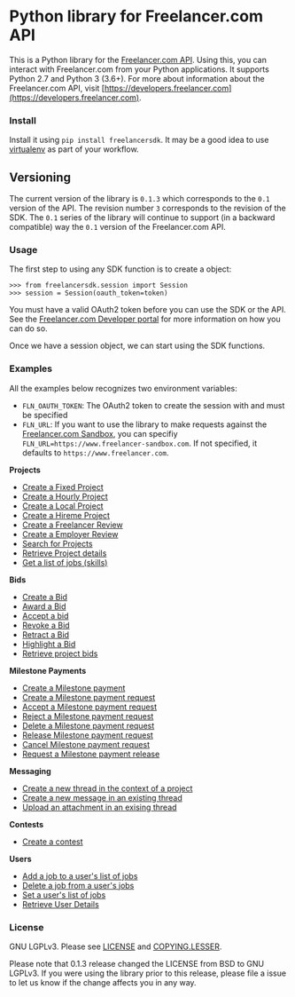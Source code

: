 # Python library for Freelancer.com API

This is a Python library for the [Freelancer.com API](https://developers.freelancer.com).
Using this, you can interact with Freelancer.com from your Python applications. It supports
Python 2.7 and Python 3 (3.6+). For more about information about the Freelancer.com API, 
visit [https://developers.freelancer.com](https://developers.freelancer.com).


### Install

Install it using `pip install freelancersdk`. It may be a good
idea to use
[virtualenv](https://virtualenv.readthedocs.org/en/latest/) as part of
your workflow.

## Versioning

The current version of the library is `0.1.3` which corresponds to the `0.1` version of the API.
The revision number `3` corresponds to the revision of the SDK. The `0.1` series of the library
will continue to support (in a backward compatible) way the `0.1` version of the Freelancer.com API.

### Usage

The first step to using any SDK function is to create a
object:

```
>>> from freelancersdk.session import Session
>>> session = Session(oauth_token=token)
```

You must have a valid OAuth2 token before you can use the SDK or
the API. See the [Freelancer.com Developer portal](https://developers.freelancer.com) for more information
on how you can do so.

Once we have a session object, we can start using the SDK
functions. 

### Examples

All the examples below recognizes two environment variables:

- `FLN_OAUTH_TOKEN`: The OAuth2 token to create the session with and must be specified
- `FLN_URL`: If you want to use the library to make requests against the 
   [Freelancer.com Sandbox](https://developers.freelancer.com/docs/api-overview/sandbox-environment),
   you can specifiy `FLN_URL=https://www.freelancer-sandbox.com`. If not specified, it defaults to
   `https://www.freelancer.com`.

**Projects**

- [Create a Fixed Project](examples/create_project.py)
- [Create a Hourly Project](examples/create_hourly_project.py)
- [Create a Local Project](examples/create_local_project.py)
- [Create a Hireme Project](examples/create_hireme_project.py)
- [Create a Freelancer Review](examples/create_freelancer_review.py)
- [Create a Employer Review](examples/create_employer_review.py)
- [Search for Projects](examples/search_projects.py)
- [Retrieve Project details](examples/get_projects.py)
- [Get a list of jobs (skills)](examples/get_jobs.py)

**Bids**

- [Create a Bid](examples/place_project_bid.py)
- [Award a Bid](examples/award_project_bid.py)
- [Accept a bid](examples/accept_project_bid.py)
- [Revoke a Bid](examples/revoke_project_bid.py)
- [Retract a Bid](examples/retract_project_bid.py)
- [Highlight a Bid](examples/highlight_project_bid.py)
- [Retrieve project bids](examples/get_bids.py)

**Milestone Payments**

- [Create a Milestone payment](examples/create_milestone_payment.py)
- [Create a Milestone payment request](examples/create_milestone_request.py)
- [Accept a Milestone payment request](examples/accept_milestone_request.py)
- [Reject a Milestone payment request](examples/reject_milestone_request.py)
- [Delete a Milestone payment request](examples/delete_milestone_request.py)
- [Release Milestone payment request](examples/release_milestone_payment.py)
- [Cancel Milestone payment request](examples/cancel_milestone_payment.py)
- [Request a Milestone payment release](examples/request_release_milestone_payment.py)


**Messaging**

- [Create a new thread in the context of a project](examples/create_message_project_thread.py)
- [Create a new message in an existing thread](examples/create_message.py)
- [Upload an attachment in an exising thread](examples/create_message_with_attachment.py)

**Contests**

- [Create a contest](examples/create_contest.py)

**Users**

- [Add a job to a user's list of jobs](examples/add_user_jobs.py)
- [Delete a job from a user's jobs](examples/delete_user_jobs.py)
- [Set a user's list of jobs](examples/set_user_jobs.py)
- [Retrieve User Details](examples/get_users.py)


### License

GNU LGPLv3. Please see [LICENSE](LICENSE) and [COPYING.LESSER](COPYING.LESSER).

Please note that 0.1.3 release changed the LICENSE from BSD to GNU LGPLv3. If you
were using the library prior to this release, please file a issue to let us know
if the change affects you in any way.
